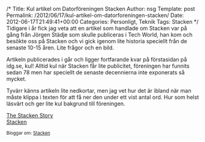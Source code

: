/*
 Title: Kul artikel om Datorföreningen Stacken
 Author: nsg
 Template: post
 Permalink: /2012/06/17/kul-artikel-om-datorforeningen-stacken/
 Date: 2012-06-17T21:49:41+00:00
 Categories: Personligt, Teknik
 Tags: Stacken
*/
Tidigare i år fick jag veta att en artikel som handlade om Stacken var på gång från Jörgen Städje som skulle publiceras i Tech World, han kom och besökte oss på Stacken och vi gick igenom lite historia speciellt från de senaste 10-15 åren. Lite frågor och en bild.

Artikeln publicerades i går och ligger fortfarande kvar på förstasidan på idg.se, kul! Alltid kul när Stacken får lite publicitet, föreningen har funnits sedan 78 men har speciellt de senaste decennierna inte exponerats så mycket.

Tyvärr känns artikeln lite nedkortar, men jag vet hur det är ibland när man måste klippa i texten för att få ner den under ett vist antal ord. Hur som helst läsvärt och ger lite kul bakgrund till föreningen.

[The Stacken Story][1]  
[Stacken][2]

<small> <p class='technorati-tags'>
  Bloggar om: <a class='technorati-link' href='http://bloggar.se/om/Stacken' rel='tag' target='_self'>Stacken</a>
</p></small>

 [1]: http://www.idg.se/2.1085/1.454545/the-stacken-story
 [2]: http://www.stacken.kth.se/